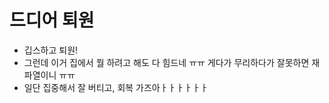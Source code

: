 # 드디어 퇴원

- 깁스하고 퇴원!
- 그런데 이거 집에서 뭘 하려고 해도 다 힘드네 ㅠㅠ 게다가 무리하다가 잘못하면 재파열이니 ㅠㅠ
- 일단 집중해서 잘 버티고, 회복 가즈아ㅏㅏㅏㅏㅏㅏ